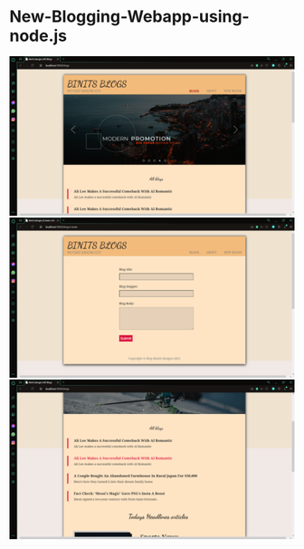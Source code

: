 # New-Blogging-Webapp-using-node.js

<!-- <h2>This is Blog app where we can Create, Read and Delete the operation.</h2> -->
![](Image/frontpage.png)
![](Image/formpage.png)
![](Image/blogTitle.png)




